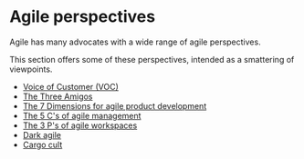 # Agile perspectives

Agile has many advocates with a wide range of agile perspectives.

This section offers some of these perspectives, intended as a smattering of viewpoints.

* [Voice of Customer (VOC)](topics/voice-of-customer)
* [The Three Amigos](topics/the-three-amigos)
* [The 7 Dimensions for agile product development](topics/the-7-dimensions-for-agile-product-development)
* [The 5 C's of agile management](topics/the-5-c-s-of-agile-management)
* [The 3 P's of agile workspaces](topics/the-3-p-s-of-agile-workspaces)
* [Dark agile](topics/dark-agile)
* [Cargo cult](topics/cargo-cult)
